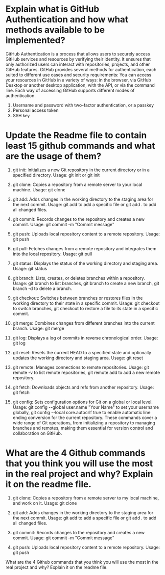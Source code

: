 # Explain what is GitHub Authentication and how what methods available to be implemented?

GitHub Authentication is a process that allows users to securely access GitHub services and resources by verifying their identity. It ensures that only authorized users can interact with repositories, projects, and other GitHub features. GitHub provides several methods for authentication, each suited to different use cases and security requirements:
You can access your resources in GitHub in a variety of ways: in the browser, via GitHub Desktop or another desktop application, with the API, or via the command line. Each way of accessing GitHub supports different modes of authentication.

1. Username and password with two-factor authentication, or a passkey
2. Personal access token
3. SSH key

# Update the Readme file to contain least 15 github commands and what are the usage of them?

1. git init: Initializes a new Git repository in the current directory or in a specified directory.
Usage: git init or git init <directory>

2. git clone: Copies a repository from a remote server to your local machine.
Usage: git clone <repository URL>

3. git add: Adds changes in the working directory to the staging area for the next commit.
Usage: git add <file> to add a specific file or git add . to add all changed files.

4. git commit: Records changes to the repository and creates a new commit.
Usage: git commit -m "Commit message"

5. git push: Uploads local repository content to a remote repository.
Usage: git push <remote> <branch>

6. git pull: Fetches changes from a remote repository and integrates them into the local repository.
Usage: git pull <remote> <branch>

7. git status: Displays the status of the working directory and staging area.
Usage: git status

8. git branch: Lists, creates, or deletes branches within a repository.
Usage: git branch to list branches, git branch <branchname> to create a new branch, git branch -d <branchname> to delete a branch.

9. git checkout: Switches between branches or restores files in the working directory to their state in a specific commit.
Usage: git checkout <branchname> to switch branches, git checkout <commit> <file> to restore a file to its state in a specific commit.

10. git merge: Combines changes from different branches into the current branch.
Usage: git merge <branchname>

11. git log: Displays a log of commits in reverse chronological order.
Usage: git log

12. git reset: Resets the current HEAD to a specified state and optionally updates the working directory and staging area.
Usage: git reset <commit>

13. git remote: Manages connections to remote repositories.
Usage: git remote -v to list remote repositories, git remote add <name> <url> to add a new remote repository.

14. git fetch: Downloads objects and refs from another repository.
Usage: git fetch <remote>

15. git config: Sets configuration options for Git on a global or local level.
Usage: git config --global user.name "Your Name" to set your username globally, git config --local core.autocrlf true to enable automatic line ending conversion for the current repository.
These commands cover a wide range of Git operations, from initializing a repository to managing branches and remotes, making them essential for version control and collaboration on GitHub.

# What are the 4 Github commands that you think you will use the most in the real project and why? Explain it on the readme file.
1. git clone: Copies a repository from a remote server to my local machine, and work on it.
Usage: git clone <repository URL>

2. git add: Adds changes in the working directory to the staging area for the next commit.
Usage: git add <file> to add a specific file or git add . to add all changed files.

3. git commit: Records changes to the repository and creates a new commit.
Usage: git commit -m "Commit message"

4. git push: Uploads local repository content to a remote repository.
Usage: git push <remote> <branch>

What are the 4 Github commands that you think you will use the most in the real project and why? Explain it on the readme file.

